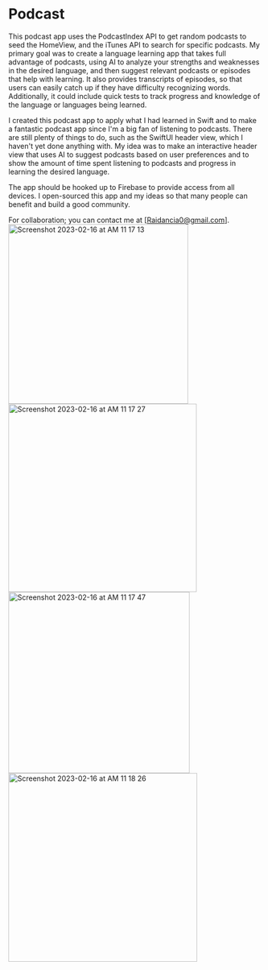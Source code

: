 # Podcast

This podcast app uses the PodcastIndex API to get random podcasts to seed the HomeView, and the iTunes API to search for specific podcasts. My primary goal was to create a language learning app that takes full advantage of podcasts, using AI to analyze your strengths and weaknesses in the desired language, and then suggest relevant podcasts or episodes that help with learning. It also provides transcripts of episodes, so that users can easily catch up if they have difficulty recognizing words. Additionally, it could include quick tests to track progress and knowledge of the language or languages being learned.

I created this podcast app to apply what I had learned in Swift and to make a fantastic podcast app since I'm a big fan of listening to podcasts. There are still plenty of things to do, such as the SwiftUI header view, which I haven't yet done anything with. My idea was to make an interactive header view that uses AI to suggest podcasts based on user preferences and to show the amount of time spent listening to podcasts and progress in learning the desired language.

The app should be hooked up to Firebase to provide access from all devices. I open-sourced this app and my ideas so that many people can benefit and build a good community.

For collaboration; you can contact me at [Raidancia0@gmail.com].
<img width="357" alt="Screenshot 2023-02-16 at AM 11 17 13" src="https://user-images.githubusercontent.com/92235772/219337353-a8b09448-09a7-48b7-b5a3-24e61625aba1.png">
<img width="374" alt="Screenshot 2023-02-16 at AM 11 17 27" src="https://user-images.githubusercontent.com/92235772/219337371-8455ca19-33c5-472b-b6a3-158c34d887a8.png">
<img width="360" alt="Screenshot 2023-02-16 at AM 11 17 47" src="https://user-images.githubusercontent.com/92235772/219337382-be662f0f-c1e5-4d4a-b9b0-f50605644e94.png">
<img width="375" alt="Screenshot 2023-02-16 at AM 11 18 26" src="https://user-images.githubusercontent.com/92235772/219337392-62c7e837-e001-4b04-a9ea-f3594b7477a0.png">
